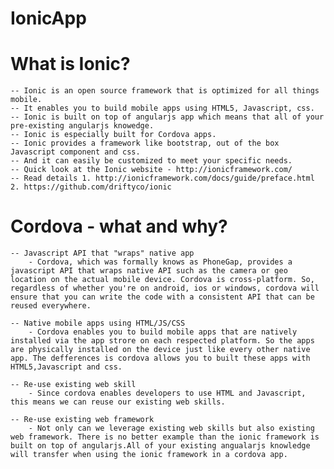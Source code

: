 # IonicApp


# What is Ionic?

	-- Ionic is an open source framework that is optimized for all things mobile.
	-- It enables you to build mobile apps using HTML5, Javascript, css.
	-- Ionic is built on top of angularjs app which means that all of your pre-existing angularjs knowedge.
	-- Ionic is especially built for Cordova apps.
	-- Ionic provides a framework like bootstrap, out of the box Javascript component and css.
	-- And it can easily be customized to meet your specific needs.
	-- Quick look at the Ionic website - http://ionicframework.com/
	-- Read details 1. http://ionicframework.com/docs/guide/preface.html 2. https://github.com/driftyco/ionic

# Cordova - what and why?

	-- Javascript API that "wraps" native app
		- Cordova, which was formally knows as PhoneGap, provides a javascript API that wraps native API such as the camera or geo location on the actual mobile device. Cordova is cross-platform. So, regardless of whether you're on android, ios or windows, cordova will ensure that you can write the code with a consistent API that can be reused everywhere.

	-- Native mobile apps using HTML/JS/CSS
		- Cordova enables you to build mobile apps that are natively installed via the app strore on each respected platform. So the apps are physically installed on the device just like every other native app. The defferences is cordova allows you to built these apps with HTML5,Javascript and css.

	-- Re-use existing web skill
		- Since cordova enables developers to use HTML and Javascript, this means we can reuse our existing web skills. 
		
	-- Re-use existing web framework
		- Not only can we leverage existing web skills but also existing web framework. There is no better example than the ionic framework is built on top of angularjs.All of your existing angualarjs knowledge will transfer when using the ionic framework in a cordova app.

